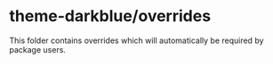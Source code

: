 # theme-darkblue/overrides

This folder contains overrides which will automatically be required by package users.

